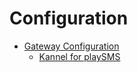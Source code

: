 # Configuration

* [Gateway Configuration](Gateway-Configuration/README.md)
	* [Kannel for playSMS](Gateway-Configuration/Kannel-for-playSMS.md)
